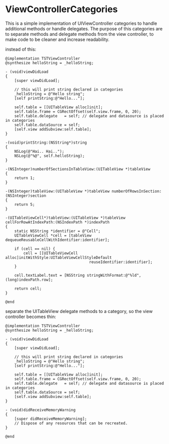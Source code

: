 ViewControllerCategories
========================

This is a simple implementation of UIViewController categories to handle additional methods or handle delegates.
The purpose of this categories are to separate methods and delegate methods from the view controller, to make code to be cleaner and increase readability.

instead of this:

	@implementation TSTViewController
    @synthesize helloString = _helloString;

	- (void)viewDidLoad
	{
	    [super viewDidLoad];
	    
	    // this will print string declared in categories
	    _helloString = @"Hello string";
	    [self printString:@"Hello..."];
	    
	    self.table = [[UITableView alloc]init];
	    self.table.frame = CGRectOffset(self.view.frame, 0, 20);
	    self.table.delegate   = self; // delegate and datasource is placed in categories
	    self.table.dataSource = self;
	    [self.view addSubview:self.table];
	}

	-(void)printString:(NSString*)string
	{
	    NSLog(@"Hai.. Hai..");
	    NSLog(@"%@", self.helloString);
	}

	-(NSInteger)numberOfSectionsInTableView:(UITableView *)tableView
	{
	    return 1;
	}

	-(NSInteger)tableView:(UITableView *)tableView numberOfRowsInSection:(NSInteger)section
	{
	    return 5;
	}

	-(UITableViewCell*)tableView:(UITableView *)tableView cellForRowAtIndexPath:(NSIndexPath *)indexPath
	{
	    static NSString *identifier = @"Cell";
	    UITableViewCell *cell = [tableView dequeueReusableCellWithIdentifier:identifier];
	    
	    if (cell == nil) {
	        cell = [[UITableViewCell alloc]initWithStyle:UITableViewCellStyleDefault
	                                     reuseIdentifier:identifier];
	    }
	    
	    cell.textLabel.text = [NSString stringWithFormat:@"%ld", (long)indexPath.row];
	    
	    return cell;
	}

	@end


separate the UITableView delegate methods to a category, so the view controller becomes thin:

	@implementation TSTViewController
	@synthesize helloString = _helloString;

	- (void)viewDidLoad
	{
	    [super viewDidLoad];
	    
	    // this will print string declared in categories
	    _helloString = @"Hello string";
	    [self printString:@"Hello..."];
	    
	    self.table = [[UITableView alloc]init];
	    self.table.frame = CGRectOffset(self.view.frame, 0, 20);
	    self.table.delegate   = self; // delegate and datasource is placed in categories
	    self.table.dataSource = self;
	    [self.view addSubview:self.table];
	}

	- (void)didReceiveMemoryWarning
	{
	    [super didReceiveMemoryWarning];
	    // Dispose of any resources that can be recreated.
	}

	@end
